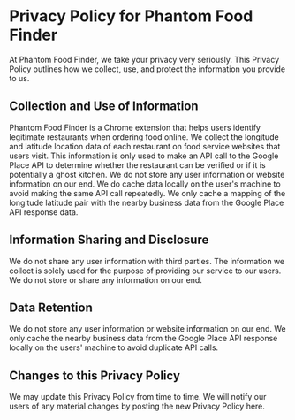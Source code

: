 # Privacy Policy for Phantom Food Finder

At Phantom Food Finder, we take your privacy very seriously. This Privacy Policy outlines how we collect, use, and protect the information you provide to us.

## Collection and Use of Information

Phantom Food Finder is a Chrome extension that helps users identify legitimate restaurants when ordering food online. We collect the longitude and latitude location data of each restaurant on food service websites that users visit. This information is only used to make an API call to the Google Place API to determine whether the restaurant can be verified or if it is potentially a ghost kitchen. We do not store any user information or website information on our end. We do cache data locally on the user's machine to avoid making the same API call repeatedly. We only cache a mapping of the longitude latitude pair with the nearby business data from the Google Place API response data.

## Information Sharing and Disclosure

We do not share any user information with third parties. The information we collect is solely used for the purpose of providing our service to our users. We do not store or share any information on our end.

## Data Retention

We do not store any user information or website information on our end. We only cache the nearby business data from the Google Place API response locally on the users' machine to avoid duplicate API calls.


## Changes to this Privacy Policy

We may update this Privacy Policy from time to time. We will notify our users of any material changes by posting the new Privacy Policy here.
